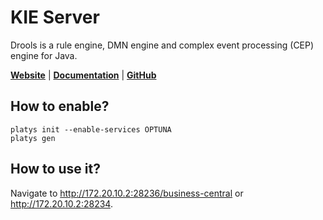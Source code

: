 # KIE Server

Drools is a rule engine, DMN engine and complex event processing (CEP) engine for Java. 

**[Website](https://drools.org/)** | **[Documentation](https://drools.org/learn/documentation.html)** | **[GitHub](https://github.com/kiegroup/drools)**

## How to enable?

```
platys init --enable-services OPTUNA
platys gen
```

## How to use it?

Navigate to <http://172.20.10.2:28236/business-central> or <http://172.20.10.2:28234>.
